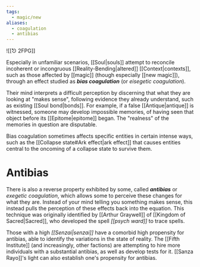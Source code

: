 ```yaml
---
tags:
  - magic/new
aliases:
  - coagulation
  - antibias
---
```

![[⎋ 2FPG]]

Especially in unfamiliar scenarios, [[Soul|souls]] attempt to reconcile incoherent or incongruous [[Reality-Bending|altered]] [[Context|contexts]], such as those affected by [[magic]] (though especially [[new magic]]), through an effect studied as ***bias coagulation*** (or *eisegetic coagulation*). 

Their mind interprets a difficult perception by discerning that what they are looking at "makes sense", following evidence they already understand, such as existing [[Soul bond|bonds]]. For example, if a false [[Antique|antique]] is witnessed, someone may develop impossible memories, of having seen that object before its [[Epitome|epitome]] began. The "realness" of the memories in question are disputable.

Bias coagulation sometimes affects specific entities in certain intense ways, such as the [[Collapse state#Ark effect|ark effect]] that causes entities central to the oncoming of a collapse state to survive them.

# Antibias
There is also a reverse property exhibited by some, called ***antibias*** or *exegetic coagulation*, which allows some to perceive these changes for what they are. Instead of your mind telling you something makes sense, this instead pulls the perception of these effects back into the equation. This technique was originally identified by [[Arthur Graywell]] of [[Kingdom of Sacred|Sacred]], who developed the spell *[[psych ward]]* to trace spells.

Those with a high *[[Senzai|senzai]]* have a comorbid high propensity for antibias, able to identify the variations in the state of reality. The [[Fifth Institute]] (and increasingly, other factions) are attempting to hire more individuals with a substantial antibias, as well as develop tests for it. [[Sanza Rayo]]'s light can also establish one's propensity for antibias.